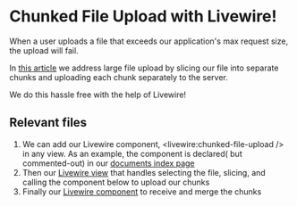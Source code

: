 # Chunked File Upload with Livewire!

When a user uploads a file that exceeds our application's max request size, the upload will fail. 

In [this article](https://fly.io/laravel-bytes/chunked-file-upload-livewire/) we address large file upload by slicing our file into separate chunks and uploading each chunk separately to the server.

We do this hassle free with the help of Livewire!

## Relevant files
1. We can add our Livewire component, <livewire:chunked-file-upload /> in any view. As an example, the component is declared( but commented-out) in our [documents index page](https://github.com/KTanAug21/fly.io-livewire-snippets/blob/master/resources/views/documents/index.blade.php)
2. Then our [Livewire view](https://github.com/KTanAug21/fly.io-livewire-snippets/blob/master/resources/views/livewire/chunked-file-upload.blade.php) that handles selecting the file, slicing, and calling the component below to upload our chunks
3. Finally our [Livewire component](https://github.com/KTanAug21/fly.io-livewire-snippets/blob/master/app/Http/Livewire/ChunkedFileUpload.php) to receive and merge the chunks
